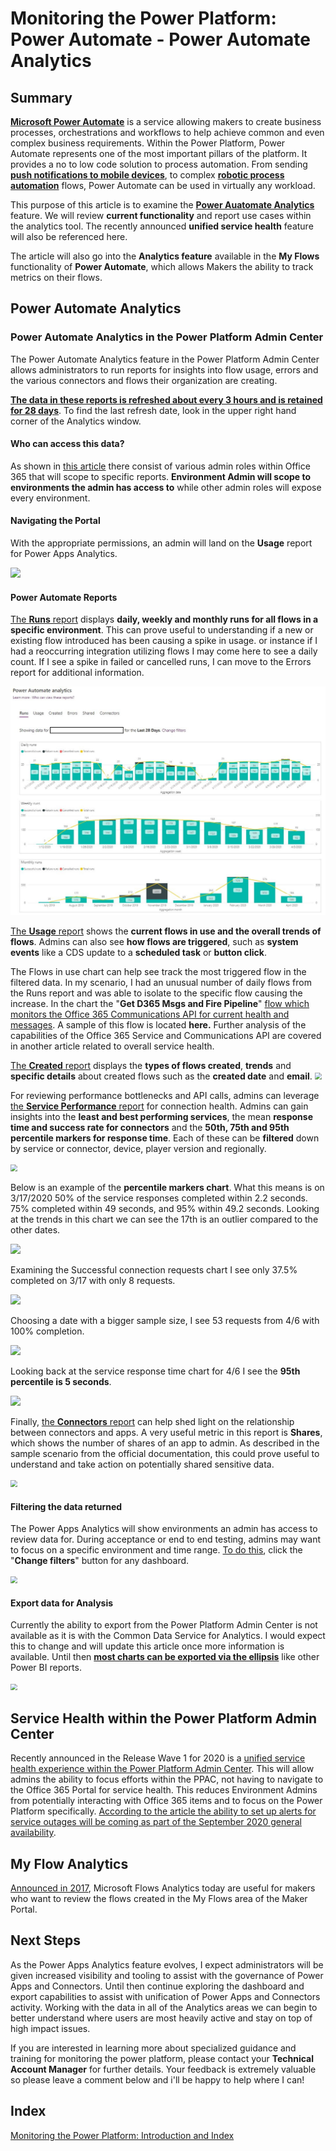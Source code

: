 # Monitoring the Power Platform: Power Automate - Power Automate Analytics

## Summary

**[Microsoft Power Automate](https://docs.microsoft.com/en-us/power-automate/getting-started)** is a service allowing makers to create business processes, orchestrations and workflows to help achieve common and even complex business requirements. Within the Power Platform, Power Automate represents one of the most important pillars of the platform. It provides a no to low code solution to process automation. From sending **[push notifications to mobile devices](https://docs.microsoft.com/en-us/powerapps/maker/canvas-apps/add-notifications)**, to complex **[robotic process automation](https://flow.microsoft.com/en-us/ui-flows/)** flows, Power Automate can be used in virtually any workload.

This purpose of this article is to examine the **[Power Auatomate Analytics](https://docs.microsoft.com/en-us/power-platform/admin/analytics-flow)** feature. We will review **current functionality** and report use cases within the analytics tool. The recently announced **unified service health** feature will also be referenced here.

The article will also go into the **Analytics feature** available in the **My Flows** functionality of **Power Automate**, which allows Makers the ability to track metrics on their flows.

## Power Automate Analytics

### Power Automate Analytics in the Power Platform Admin Center

The Power Automate Analytics feature in the Power Platform Admin Center allows administrators to run reports for insights into flow usage, errors and the various connectors and flows their organization are creating.

**<u>The data in these reports is refreshed about every 3 hours and is retained for 28 days</u>**. To find the last refresh date, look in the upper right hand corner of the Analytics window.

<insert lastrefreshtime image>

#### Who can access this data?

As shown in [this article](https://docs.microsoft.com/en-us/power-platform/admin/analytics-flow#who-can-view-these-reports) there consist of various admin roles within Office 365 that will scope to specific reports. **Environment Admin will scope to environments the admin has access to** while other admin roles will expose every environment.

#### Navigating the Portal

With the appropriate permissions, an admin will land on the **Usage** report for Power Apps Analytics. 

<img src="https://raw.githubusercontent.com/wiki/aliyoussefi/D365-Monitoring/Artifacts/PowerAppsAnalytics/navigateTo.JPG"  />

#### Power Automate Reports

[The **Runs** report](https://docs.microsoft.com/en-us/power-platform/admin/analytics-flow#runs-report) displays **daily, weekly and monthly runs for all flows in a specific environment**. This can prove useful to understanding if a new or existing flow introduced has been causing a spike in usage. or instance if I had a reoccurring integration utilizing flows I may come here to see a daily count. If I see a spike in failed or cancelled runs, I can move to the Errors report for additional information.

<img src="https://raw.githubusercontent.com/aliyoussefi/MonitoringPowerPlatform/master/Artifacts/PowerAutomateAnalytics/Analytics-Runs.JPG" style="zoom: 67%;" />

[The **Usage** report](https://docs.microsoft.com/en-us/power-platform/admin/analytics-flow#usage-report) shows the **current flows in use and the overall trends of flows**. Admins can also see **how flows are triggered**, such as **system events** like a CDS update to a **scheduled task** or **button click**. 

<insert usage image>

The Flows in use chart can help see track the most triggered flow in the filtered data. In my scenario, I had an unusual number of daily flows from the Runs report and was able to isolate to the specific flow causing the increase. In the chart the "**Get D365 Msgs and Fire Pipeline**" [flow which monitors the Office 365 Communications API for current health and messages](https://community.dynamics.com/crm/b/crminthefield/posts/monitoring-dynamics-365-ce-service-health-and-messages-using-the-microsoft-office-365-service-communications-api). A sample of this flow is located **here.** Further analysis of the capabilities of the Office 365 Service and Communications API are covered in another article related to overall service health.

<insert flows in use chart>

[The **Created** report](https://docs.microsoft.com/en-us/power-platform/admin/analytics-flow#created-report) displays the **types of flows created**, **trends** and **specific details** about created flows such as the **created date** and **email**.
<img src="https://raw.githubusercontent.com/wiki/aliyoussefi/D365-Monitoring/Artifacts/PowerAppsAnalytics/powerapps-analytics-toast-errors.png" style="zoom: 67%;" />

For reviewing performance bottlenecks and API calls, admins can leverage [the **Service Performance** report](https://docs.microsoft.com/en-us/power-platform/admin/analytics-powerapps#what-are-the-available-reports) for connection health. Admins can gain insights into the **least and best performing services**, the mean **response time and success rate for connectors** and the **50th, 75th and 95th percentile markers for response time**. Each of these can be **filtered** down by service or connector, device, player version and regionally.

<img src="https://raw.githubusercontent.com/wiki/aliyoussefi/D365-Monitoring/Artifacts/PowerAppsAnalytics/Analytics-ServicePerformance.JPG" style="zoom: 67%;" />

Below is an example of the **percentile markers chart**. What this means is on 3/17/2020 50% of the service responses completed within 2.2 seconds. 75% completed within 49 seconds, and 95% within 49.2 seconds. Looking at the trends in this chart we can see the 17th is an outlier compared to the other dates.

<img src="https://raw.githubusercontent.com/wiki/aliyoussefi/D365-Monitoring/Artifacts/PowerAppsAnalytics/Analytics-ServicePerformance-responsetime.JPG"  />

Examining the Successful connection requests chart I see only 37.5% completed on 3/17 with only 8 requests. 

<img src="https://raw.githubusercontent.com/wiki/aliyoussefi/D365-Monitoring/Artifacts/PowerAppsAnalytics/Analytics-ServicePerformance-successful-3-17.JPG"  />

Choosing a date with a bigger sample size, I see 53 requests from 4/6 with 100% completion.

<img src="https://raw.githubusercontent.com/wiki/aliyoussefi/D365-Monitoring/Artifacts/PowerAppsAnalytics/Analytics-ServicePerformance-successful-4-6.JPG"  />

Looking back at the service response time chart for 4/6 I see the **95th percentile is 5 seconds**.

<img src="https://raw.githubusercontent.com/wiki/aliyoussefi/D365-Monitoring/Artifacts/PowerAppsAnalytics/Analytics-ServicePerformance-responsetime-4-6.JPG"  />

Finally, [the **Connectors** report](https://docs.microsoft.com/en-us/power-platform/admin/analytics-powerapps#what-are-the-available-reports) can help shed light on the relationship between connectors and apps. A very useful metric in this report is **Shares**, which shows the number of shares of an app to admin. As described in the sample scenario from the official documentation, this could prove useful to understand and take action on potentially shared sensitive data.

<img src="https://raw.githubusercontent.com/wiki/aliyoussefi/D365-Monitoring/Artifacts/PowerAppsAnalytics/Analytics-Connectors.JPG" style="zoom: 67%;" />

#### Filtering the data returned

The Power Apps Analytics will show environments an admin has access to review data for. During acceptance or end to end testing, admins may want to focus on a specific environment and time range. [To do this](https://docs.microsoft.com/en-us/power-platform/admin/analytics-powerapps#how-do-i-change-environments), click the "**Change filters**" button for any dashboard.

<img src="https://raw.githubusercontent.com/wiki/aliyoussefi/D365-Monitoring/Artifacts/PowerAppsAnalytics/Analytics-Filters.JPG" style="zoom: 67%;" />

#### Export data for Analysis

Currently the ability to export from the Power Platform Admin Center is not available as it is with the Common Data Service for Analytics. I would expect this to change and will update this article once more information is available. Until then [**most charts can be exported via the ellipsis**](https://docs.microsoft.com/en-us/power-platform/admin/analytics-powerapps#how-can-i-download-the-reports) like other Power BI reports. 

<img src="https://raw.githubusercontent.com/wiki/aliyoussefi/D365-Monitoring/Artifacts/PowerAppsAnalytics/powerapps-analytics-export-data.png" style="zoom: 67%;" />

## Service Health within the Power Platform Admin Center

Recently announced in the Release Wave 1 for 2020 is a [unified service health experience within the Power Platform Admin Center](https://docs.microsoft.com/en-us/power-platform-release-plan/2020wave1/power-platform-governance-administration/unified-service-health-experience-power-platform-admin-center). This will allow admins the ability to focus efforts within the PPAC, not having to navigate to the Office 365 Portal for service health. This reduces Environment Admins from potentially interacting with Office 365 items and to focus on the Power Platform specifically. [According to the article the ability to set up alerts for service outages will be coming as part of the September 2020 general availability](https://docs.microsoft.com/en-us/power-platform-release-plan/2020wave1/power-platform-governance-administration/service-health-power-platform-admin-center).

## My Flow Analytics

[Announced in 2017](https://flow.microsoft.com/en-us/blog/announcing-microsoft-flow-analytics/), Microsoft Flows Analytics today are useful for makers who want to review the flows created in the My Flows area of the Maker Portal.



## Next Steps

As the Power Apps Analytics feature evolves, I expect administrators will be given increased visibility and tooling to assist with the governance of Power Apps and Connectors. Until then continue exploring the dashboard and export capabilities to assist with unification of Power Apps and Connectors activity. Working with the data in all of the Analytics areas we can begin to better understand where users are most heavily active and stay on top of high impact issues.

If you are interested in learning more about specialized guidance and training for monitoring the power platform, please contact your **Technical Account Manager** for further details. Your feedback is extremely valuable so please leave a comment below and i'll be happy to help where I can!

## Index

[Monitoring the Power Platform: Introduction and Index](https://community.dynamics.com/crm/b/crminthefield/posts/monitoring-the-power-platform-introduction)